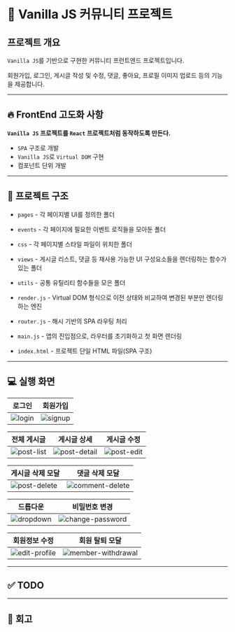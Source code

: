 # 📝 Vanilla JS 커뮤니티 프로젝트

## 프로젝트 개요

`Vanilla JS`를 기반으로 구현한 커뮤니티 프런트엔드 프로젝트입니다. 

회원가입, 로그인, 게시글 작성 및 수정, 댓글, 좋아요, 프로필 이미지 업로드 등의 기능을 제공합니다.

---

## 🔥 FrontEnd 고도화 사항

**`Vanilla JS` 프로젝트를 `React` 프로젝트처럼 동작하도록 만든다.**

 - `SPA` 구조로 개발
 - `Vanilla JS`로 `Virtual DOM` 구현
 - 컴포넌트 단위 개발

---

## 📁 프로젝트 구조

- `pages` - 각 페이지별 UI를 정의한 폴더

- `events` - 각 페이지에 필요한 이벤트 로직들을 모아둔 폴더    

- `css` - 각 페이지별 스타일 파일이 위치한 폴더  

- `views` - 게시글 리스트, 댓글 등 재사용 가능한 UI 구성요소들을 렌더링하는 함수가 있는 폴더

- `utils` - 공통 유틸리티 함수들을 모은 폴더  

- `render.js` - Virtual DOM 형식으로 이전 상태와 비교하여 변경된 부분만 렌더링하는 엔진

- `router.js` - 해시 기반의 SPA 라우팅 처리  

- `main.js` - 앱의 진입점으로, 라우터를 초기화하고 첫 화면 렌더링

- `index.html` - 프로젝트 단일 HTML 파일(SPA 구조)

--- 
## 💻 실행 화면
|로그인|회원가입|
|---|---|
|![login](https://github.com/user-attachments/assets/e56da7a9-52c4-47c0-870d-e9da4a1979e6)|![signup](https://github.com/user-attachments/assets/31e26b05-ddf1-4c86-9954-bb396b5890c2)|

|전체 게시글|게시글 상세|게시글 수정|
|---|---|---|
|![post-list](https://github.com/user-attachments/assets/fbcf7018-bdba-4c80-9113-d248b6304439)|![post-detail](https://github.com/user-attachments/assets/c13a13b0-1c04-4225-a18c-c9817449e353)|![post-edit](https://github.com/user-attachments/assets/a12c6e10-b433-4310-aa79-d87c71a6b947)|

|게시글 삭제 모달|댓글 삭제 모달|
|---|---|
|![post-delete](https://github.com/user-attachments/assets/74b0bab6-6a12-4109-a82a-50923e6cf763)|![comment-delete](https://github.com/user-attachments/assets/cc048fbf-6594-4f45-a343-e7c2301e5dac)|

|드롭다운|비밀번호 변경|
|---|---|
|![dropdown](https://github.com/user-attachments/assets/d326f4b8-ef25-4da5-a36e-1ea8e37ca556)|![change-password](https://github.com/user-attachments/assets/c179eb2e-33e3-4b8c-904a-b4f158ea1ace)|

|회원정보 수정|회원 탈퇴 모달|
|---|---|
|![edit-profile](https://github.com/user-attachments/assets/ae2ac4d4-7630-41fc-b3f8-26f0dd4b2693)|![member-withdrawal](https://github.com/user-attachments/assets/763deef4-d097-4a83-b3df-d12c32e5e5d1)|

---

## ✅ TODO

---

## 🌈 회고
